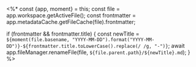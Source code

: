 <%*
const {app, moment} = this;
const file = app.workspace.getActiveFile();
const frontmatter = app.metadataCache.getFileCache(file).frontmatter;

if (frontmatter && frontmatter.title) {
    const newTitle = `${moment(file.basename, "YYYY-MM-DD").format("YYYY-MM-DD")}-${frontmatter.title.toLowerCase().replace(/ /g, "-")}`;
    await app.fileManager.renameFile(file, `${file.parent.path}/${newTitle}.md`);
}
%>

